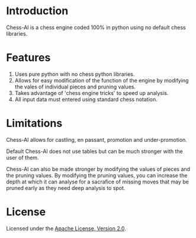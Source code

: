 # Introduction
Chess-AI is a chess engine coded 100% in python using no default chess libraries.

# Features
1. Uses pure python with no chess python libraries.
2. Allows for easy modification of the function of the engine by modifying the vales of individual pieces and pruning values.
3. Takes advantage of 'chess engine tricks' to speed up analysis.
4. All input data must entered using standard chess notation.

# Limitations
Chess-AI allows for castling, en passant, promotion and under-promotion. 

Default Chess-AI does not use tables but can be much stronger with the user of them. 

Chess-AI can also be made stronger by modifying the values of pieces and the pruning values. By modifying the pruning values, you can increase the depth at which it can analyse for a sacrafice of missing moves that may be pruned early as they need deep analysis to spot.

# License
Licensed under the [Apache License, Version 2.0](LICENSE).